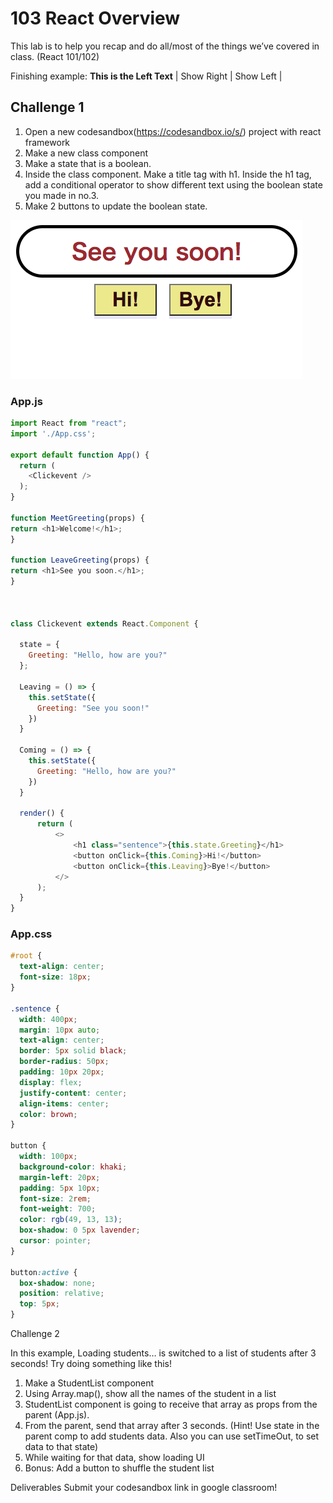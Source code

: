 # 103 React Overview
This lab is to help you recap and do all/most of the things we’ve covered in class. (React
101/102)

Finishing example:
**This is the Left Text**
| Show Right | Show Left |

## Challenge 1
1. Open a new codesandbox(https://codesandbox.io/s/) project with react framework
2. Make a new class component
3. Make a state that is a boolean.
4. Inside the class component. Make a title tag with h1. Inside the h1
tag, add a conditional operator to show different text using the
boolean state you made in no.3.
5. Make 2 buttons to update the boolean state.

![challenge1](./2021-05-13.png)

### App.js
```js
import React from "react";
import './App.css';

export default function App() {
  return (
    <Clickevent />
  );
}

function MeetGreeting(props) {
return <h1>Welcome!</h1>;
}

function LeaveGreeting(props) {
return <h1>See you soon.</h1>;
}



class Clickevent extends React.Component {
  
  state = {
    Greeting: "Hello, how are you?"
  };

  Leaving = () => {
    this.setState({
      Greeting: "See you soon!"
    })
  }

  Coming = () => {
    this.setState({
      Greeting: "Hello, how are you?"
    })
  }

  render() {
      return (
          <>
              <h1 class="sentence">{this.state.Greeting}</h1>
              <button onClick={this.Coming}>Hi!</button>
              <button onClick={this.Leaving}>Bye!</button>
          </>
      );
  }
}
```

### App.css
```css
#root {
  text-align: center;
  font-size: 18px;
}

.sentence {
  width: 400px;
  margin: 10px auto;
  text-align: center;
  border: 5px solid black;
  border-radius: 50px;
  padding: 10px 20px;
  display: flex;
  justify-content: center;
  align-items: center;
  color: brown;
}

button {
  width: 100px;
  background-color: khaki;
  margin-left: 20px;
  padding: 5px 10px;
  font-size: 2rem;
  font-weight: 700;
  color: rgb(49, 13, 13);
  box-shadow: 0 5px lavender;
  cursor: pointer;
}

button:active {
  box-shadow: none;
  position: relative;
  top: 5px;
}
```



Challenge 2

In this example, Loading students… is switched to a
list of students after 3 seconds! Try doing something like
this!

1. Make a StudentList component
2. Using Array.map(), show all the names of the student in a list
3. StudentList component is going to receive that array as props from
the parent (App.js).
4. From the parent, send that array after 3 seconds. (Hint! Use state
in the parent comp to add students data. Also you can use
setTimeOut, to set data to that state)
5. While waiting for that data, show loading UI
6. Bonus: Add a button to shuffle the student list

Deliverables
Submit your codesandbox link in google classroom!